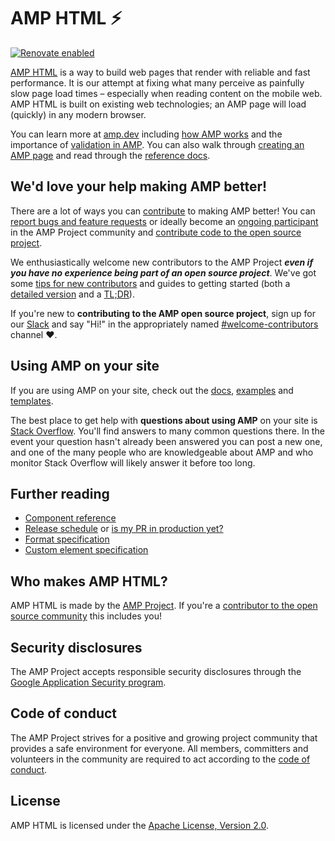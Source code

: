 # AMP HTML ⚡

[![Renovate enabled](https://img.shields.io/badge/renovate-enabled-brightgreen.svg)](https://renovateapp.com/)

[AMP HTML](https://amp.dev) is a way to build web pages that render with reliable and fast performance. It is our attempt at fixing what many perceive as painfully slow page load times – especially when reading content on the mobile web.  AMP HTML is built on existing web technologies; an AMP page will load (quickly) in any modern browser.

You can learn more at [amp.dev](https://amp.dev/) including [how AMP works](https://amp.dev/about/how-amp-works) and the importance of [validation in AMP](https://amp.dev/documentation/guides-and-tutorials/learn/validation-workflow/validate_amp).  You can also walk through [creating an AMP page](https://amp.dev/documentation/guides-and-tutorials/start/create/) and read through the [reference docs](https://amp.dev/documentation/components/).

## We'd love your help making AMP better!

There are a lot of ways you can [contribute](CONTRIBUTING.md) to making AMP better! You can [report bugs and feature requests](CONTRIBUTING.md#reporting-issues-with-amp) or ideally become an [ongoing participant](CONTRIBUTING.md#ongoing-participation) in the AMP Project community and [contribute code to the open source project](CONTRIBUTING.md#contributing-code).

We enthusiastically welcome new contributors to the AMP Project **_even if you have no experience being part of an open source project_**.  We've got some [tips for new contributors](https://github.com/ampproject/amphtml/blob/master/CONTRIBUTING.md#tips-for-new-open-source-contributors) and guides to getting started (both a [detailed version](contributing/getting-started-e2e.md) and a [TL;DR](contributing/getting-started-quick.md)).

If you're new to **contributing to the AMP open source project**, sign up for our [Slack](https://docs.google.com/forms/d/e/1FAIpQLSd83J2IZA6cdR6jPwABGsJE8YL4pkypAbKMGgUZZriU7Qu6Tg/viewform?fbzx=4406980310789882877) and say "Hi!" in the appropriately named [#welcome-contributors](https://amphtml.slack.com/messages/welcome-contributors/) channel ❤️️.

## Using AMP on your site

If you are using AMP on your site, check out the [docs](https://amp.dev), [examples](https://amp.dev/documentation/examples/) and [templates](https://amp.dev/documentation/templates/).

The best place to get help with **questions about using AMP** on your site is [Stack Overflow](https://stackoverflow.com/questions/tagged/amp-html).  You'll find answers to many common questions there.  In the event your question hasn't already been answered you can post a new one, and one of the many people who are knowledgeable about AMP and who monitor Stack Overflow will likely answer it before too long.

## Further reading

* [Component reference](https://amp.dev/documentation/components/)
* [Release schedule](contributing/release-schedule.md) or [is my PR in production yet?](contributing/release-schedule.md#determining-if-your-change-is-in-production)
* [Format specification](spec/amp-html-format.md)
* [Custom element specification](spec/amp-html-components.md)

## Who makes AMP HTML?

AMP HTML is made by the [AMP Project](https://amp.dev).  If you're a [contributor to the open source community](https://github.com/ampproject/amphtml/graphs/contributors) this includes you!

## Security disclosures

The AMP Project accepts responsible security disclosures through the [Google Application Security program](https://www.google.com/about/appsecurity/).

## Code of conduct

The AMP Project strives for a positive and growing project community that provides a safe environment for everyone.  All members, committers and volunteers in the community are required to act according to the [code of conduct](CODE_OF_CONDUCT.md).

## License

AMP HTML is licensed under the [Apache License, Version 2.0](LICENSE).
